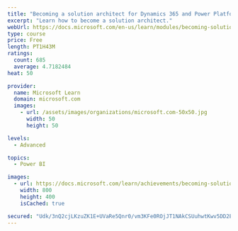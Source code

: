 ```yaml
---
title: "Becoming a solution architect for Dynamics 365 and Power Platform"
excerpt: "Learn how to become a solution architect."
webUrl: https://docs.microsoft.com/en-us/learn/modules/becoming-solution-architect/
type: course
price: Free
length: PT1H43M
ratings:
  count: 685
  average: 4.7182484
heat: 50

provider:
  name: Microsoft Learn
  domain: microsoft.com
  images:
    - url: /assets/images/organizations/microsoft.com-50x50.jpg
      width: 50
      height: 50

levels:
  - Advanced

topics:
  - Power BI

images:
  - url: https://docs.microsoft.com/learn/achievements/becoming-solution-architect-social.png
    width: 800
    height: 400
    isCached: true

secured: "Udk/3nQ2cjLKzuZK1E+UVaRe5Qnr0/vm3KFe0ROjJT1NAkCSUuhwtKwv5DD2E2iDrRwhhuKzZ6e2txMqHVD7V9GgGdxNSXquagyPXTby9GjQbcb4rhEebfnRtH8U6RZdq62BFqf/Vo8g5CMX6IeK4CBQWRJPk1oWtnGSJWl9pacjuW8i1LrJ35/6TzDQ/SaCNcC+PRQpI397RKvJ7Y8R8YWWfSNe2UXP0CDd6ev9iYHS7qDORt2asYIEck6yHz2s23EAqr4Q0edd8tNiimqw+jNJMZLxSwLh96Z9L2AghMkSSvutEjl68tnQQX/aQMx609Bjik8jhF9DnmjrINqBcPiJ0U3MFZk49WFyZC36vCwPcRiEb0gEhPYEUI5MSrI3Tz3kGT8+6DH8zI6UU7wnwrh3Joydhf1DlOA99tzHmhY=;Z3A8b6NAxlK3W7TwkWPicg=="
---
```


